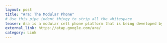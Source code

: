 ```yaml
---
layout: post
title: "Ara: The Modular Phone"
# Use this pipe indent thingy to strip all the whitespace
teaser: Ara is a modular cell phone platform that is being developed by Google's Advanced Technology And Projects program. If this becomes a real thing, I would seriously consider switching to Android.
external_link: https://atap.google.com/ara/
category: Link
---
```

